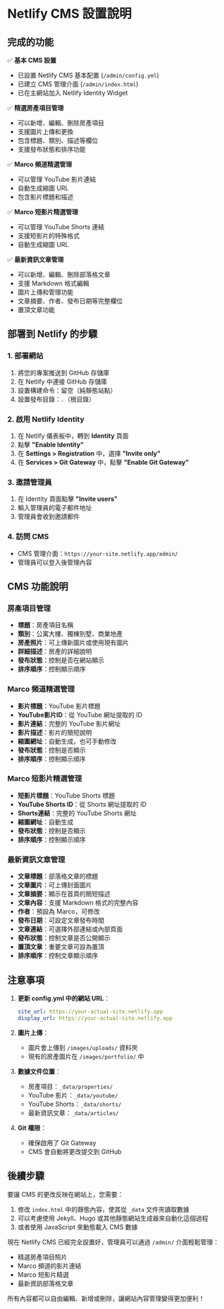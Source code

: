 # Netlify CMS 設置說明

## 完成的功能

✅ **基本 CMS 設置**
- 已設置 Netlify CMS 基本配置 (`/admin/config.yml`)
- 已建立 CMS 管理介面 (`/admin/index.html`)
- 已在主網站加入 Netlify Identity Widget

✅ **精選房產項目管理**
- 可以新增、編輯、刪除房產項目
- 支援圖片上傳和更換
- 包含標題、類別、描述等欄位
- 支援發布狀態和排序功能

✅ **Marco 頻道精選管理**
- 可以管理 YouTube 影片連結
- 自動生成縮圖 URL
- 包含影片標題和描述

✅ **Marco 短影片精選管理**
- 可以管理 YouTube Shorts 連結
- 支援短影片的特殊格式
- 自動生成縮圖 URL

✅ **最新資訊文章管理**
- 可以新增、編輯、刪除部落格文章
- 支援 Markdown 格式編輯
- 圖片上傳和管理功能
- 文章摘要、作者、發布日期等完整欄位
- 置頂文章功能

## 部署到 Netlify 的步驟

### 1. 部署網站
1. 將您的專案推送到 GitHub 存儲庫
2. 在 Netlify 中連接 GitHub 存儲庫
3. 設置構建命令：留空（純靜態站點）
4. 設置發布目錄：`.`（根目錄）

### 2. 啟用 Netlify Identity
1. 在 Netlify 儀表板中，轉到 **Identity** 頁面
2. 點擊 **"Enable Identity"**
3. 在 **Settings > Registration** 中，選擇 **"Invite only"**
4. 在 **Services > Git Gateway** 中，點擊 **"Enable Git Gateway"**

### 3. 邀請管理員
1. 在 Identity 頁面點擊 **"Invite users"**
2. 輸入管理員的電子郵件地址
3. 管理員會收到邀請郵件

### 4. 訪問 CMS
- CMS 管理介面：`https://your-site.netlify.app/admin/`
- 管理員可以登入後管理內容

## CMS 功能說明

### 房產項目管理
- **標題**：房產項目名稱
- **類別**：公寓大樓、獨棟別墅、商業地產
- **房產照片**：可上傳新圖片或使用現有圖片
- **詳細描述**：房產的詳細說明
- **發布狀態**：控制是否在網站顯示
- **排序順序**：控制顯示順序

### Marco 頻道精選管理
- **影片標題**：YouTube 影片標題
- **YouTube影片ID**：從 YouTube 網址提取的 ID
- **影片連結**：完整的 YouTube 影片網址
- **影片描述**：影片的簡短說明
- **縮圖網址**：自動生成，也可手動修改
- **發布狀態**：控制是否顯示
- **排序順序**：控制顯示順序

### Marco 短影片精選管理
- **短影片標題**：YouTube Shorts 標題
- **YouTube Shorts ID**：從 Shorts 網址提取的 ID
- **Shorts連結**：完整的 YouTube Shorts 網址
- **縮圖網址**：自動生成
- **發布狀態**：控制是否顯示
- **排序順序**：控制顯示順序

### 最新資訊文章管理
- **文章標題**：部落格文章的標題
- **文章圖片**：可上傳封面圖片
- **文章摘要**：顯示在首頁的簡短描述
- **文章內容**：支援 Markdown 格式的完整內容
- **作者**：預設為 Marco，可修改
- **發布日期**：可設定文章發布時間
- **文章連結**：可選擇外部連結或內部頁面
- **發布狀態**：控制文章是否公開顯示
- **置頂文章**：重要文章可設為置頂
- **排序順序**：控制文章顯示順序

## 注意事項

1. **更新 config.yml 中的網站 URL**：
   ```yaml
   site_url: https://your-actual-site.netlify.app
   display_url: https://your-actual-site.netlify.app
   ```

2. **圖片上傳**：
   - 圖片會上傳到 `/images/uploads/` 資料夾
   - 現有的房產圖片在 `/images/portfolio/` 中

3. **數據文件位置**：
   - 房產項目：`_data/properties/`
   - YouTube 影片：`_data/youtube/`
   - YouTube Shorts：`_data/shorts/`
   - 最新資訊文章：`_data/articles/`

4. **Git 權限**：
   - 確保啟用了 Git Gateway
   - CMS 會自動將更改提交到 GitHub

## 後續步驟

要讓 CMS 的更改反映在網站上，您需要：

1. 修改 `index.html` 中的靜態內容，使其從 `_data` 文件夾讀取數據
2. 可以考慮使用 Jekyll、Hugo 或其他靜態網站生成器來自動化這個過程
3. 或者使用 JavaScript 來動態載入 CMS 數據

現在 Netlify CMS 已經完全設置好，管理員可以通過 `/admin/` 介面輕鬆管理：
- 精選房產項目照片
- Marco 頻道的影片連結
- Marco 短影片精選
- 最新資訊部落格文章

所有內容都可以自由編輯、新增或刪除，讓網站內容管理變得更加便利！